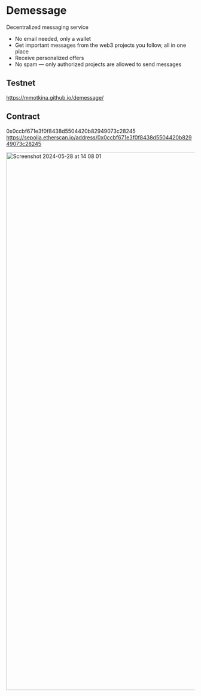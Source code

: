 # Demessage

Decentralized messaging service

- No email needed, only a wallet
- Get important messages from the web3 projects you follow, all in one place
- Receive personalized offers
- No spam — only authorized projects are allowed to send messages

## Testnet
https://mmotkina.github.io/demessage/

## Contract

0x0ccbf671e3f0f8438d5504420b82949073c28245
https://sepolia.etherscan.io/address/0x0ccbf671e3f0f8438d5504420b82949073c28245

<img width="1433" alt="Screenshot 2024-05-28 at 14 08 01" src="https://github.com/mmotkina/demessage/assets/5398675/0a3a9a0b-cb2d-44c2-a4a7-e02b1f1bed9f">
